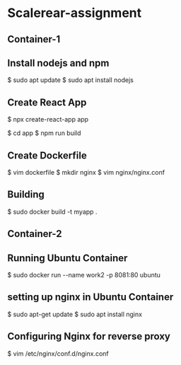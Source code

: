 # Scalerear-assignment
## Container-1

## Install nodejs and npm
$ sudo apt update
$ sudo apt install nodejs

## Create React App
$ npx create-react-app app

$ cd app
$ npm run build

## Create Dockerfile
$ vim dockerfile
$ mkdir nginx
$ vim nginx/nginx.conf

## Building 
$ sudo docker build -t myapp .

## Container-2

## Running Ubuntu Container
$ sudo docker run --name work2 -p 8081:80 ubuntu

## setting up nginx in Ubuntu Container
$ sudo apt-get update
$ sudo apt install nginx

## Configuring Nginx for reverse proxy
$ vim /etc/nginx/conf.d/nginx.conf
